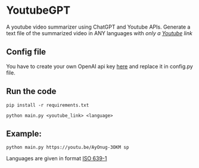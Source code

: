 # YoutubeGPT
A youtube video summarizer using ChatGPT and Youtube APIs.
Generate a text file of the summarized video in ANY languages with *only a [Youtube](youtube.com) link*

## Config file
You have to create your own OpenAI api key [here](https://platform.openai.com/account/api-keys) and replace it in config.py file.

## Run the code

`pip install -r requirements.txt`

`python main.py <youtube_link> <language>`

## Example:

`python main.py https://youtu.be/AyOnug-3OKM sp`

Languages are given in format [ISO 639-1](https://en.wikipedia.org/wiki/List_of_ISO_639-1_codes)


